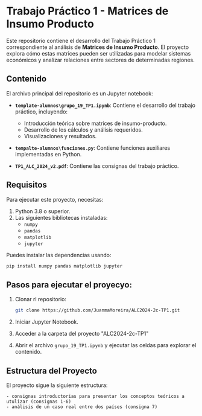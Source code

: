 # Trabajo Práctico 1 - Matrices de Insumo Producto

Este repositorio contiene el desarrollo del Trabajo Práctico 1 correspondiente al análisis de **Matrices de Insumo Producto**. El proyecto explora cómo estas matrices pueden ser utilizadas para modelar sistemas económicos y analizar relaciones entre sectores de determinadas regiones.

## Contenido

El archivo principal del repositorio es un Jupyter notebook:

- **`template-alumnos\grupo_19_TP1.ipynb`**: Contiene el desarrollo del trabajo práctico, incluyendo:
  - Introducción teórica sobre matrices de insumo-producto.
  - Desarrollo de los cálculos y análisis requeridos.
  - Visualizaciones y resultados.

- **`tempalte-alumnos\funciones.py`**: Contiene funciones auxiliares implementadas en Python.
- **`TP1_ALC_2024_v2.pdf`**: Contiene las consignas del trabajo práctico.

## Requisitos

Para ejecutar este proyecto, necesitas:

1. Python 3.8 o superior.
2. Las siguientes bibliotecas instaladas:
   - `numpy`
   - `pandas`
   - `matplotlib`
   - `jupyter`

Puedes instalar las dependencias usando:
```bash
pip install numpy pandas matplotlib jupyter
```

## Pasos para ejecutar el proyecyo:

1. Clonar rl repositorio:
   ```bash
   git clone https://github.com/JuanmaMoreira/ALC2024-2c-TP1.git
   ```
2. Iniciar Jupyter Notebook.
   
3. Acceder a la carpeta del proyecto "ALC2024-2c-TP1"
   
4. Abrir el archivo `grupo_19_TP1.ipynb` y ejecutar las celdas para explorar el contenido.


## Estructura del Proyecto

El proyecto sigue la siguiente estructura:

```
- consignas introductorias para presentar los conceptos teóricos a utulizar (consignas 1-6)
- análisis de un caso real entre dos países (consigna 7)
```

